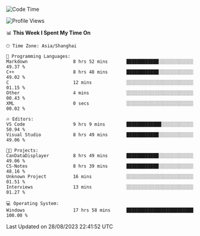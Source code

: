 <!--START_SECTION:waka-->
![Code Time](http://img.shields.io/badge/Code%20Time-1%2C200%20hrs%2010%20mins-blue)

![Profile Views](http://img.shields.io/badge/Profile%20Views-0-blue)

📊 **This Week I Spent My Time On** 

```text
🕑︎ Time Zone: Asia/Shanghai

💬 Programming Languages: 
Markdown                 8 hrs 52 mins       ████████████░░░░░░░░░░░░░   49.37 % 
C++                      8 hrs 48 mins       ████████████░░░░░░░░░░░░░   49.02 % 
C                        12 mins             ░░░░░░░░░░░░░░░░░░░░░░░░░   01.15 % 
Other                    4 mins              ░░░░░░░░░░░░░░░░░░░░░░░░░   00.43 % 
XML                      0 secs              ░░░░░░░░░░░░░░░░░░░░░░░░░   00.02 % 

🔥 Editors: 
VS Code                  9 hrs 9 mins        █████████████░░░░░░░░░░░░   50.94 % 
Visual Studio            8 hrs 49 mins       ████████████░░░░░░░░░░░░░   49.06 % 

🐱‍💻 Projects: 
CanDataDisplayer         8 hrs 49 mins       ████████████░░░░░░░░░░░░░   49.06 % 
CS-Notes                 8 hrs 39 mins       ████████████░░░░░░░░░░░░░   48.16 % 
Unknown Project          16 mins             ░░░░░░░░░░░░░░░░░░░░░░░░░   01.51 % 
Interviews               13 mins             ░░░░░░░░░░░░░░░░░░░░░░░░░   01.27 % 

💻 Operating System: 
Windows                  17 hrs 58 mins      █████████████████████████   100.00 % 
```


 Last Updated on 28/08/2023 22:41:52 UTC
<!--END_SECTION:waka-->